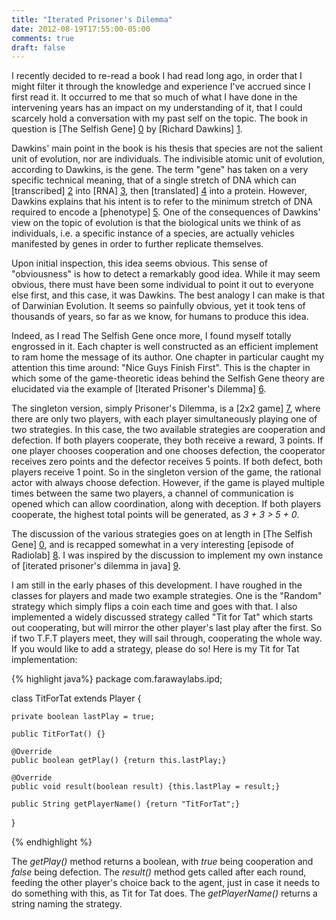 ```yaml
---
title: "Iterated Prisoner's Dilemma"
date: 2012-08-19T17:55:00-05:00
comments: true
draft: false
---
```


I recently decided to re-read a book I had read long ago, in order that I might filter it through the knowledge and experience I've accrued since I first read it. It occurred to me that so much of what I have done in the intervening years has an impact on my understanding of it, that I could scarcely hold a conversation with my past self on the topic. The book in question is [The Selfish Gene] [0] by [Richard Dawkins] [1].

<!-- more -->

Dawkins' main point in the book is his thesis that species are not the salient unit of evolution, nor are individuals. The indivisible atomic unit of evolution, according to Dawkins, is the gene. The term "gene" has taken on a very specific technical meaning, that of a single stretch of DNA which can [transcribed] [2] into [RNA] [3], then [translated] [4] into a protein. However, Dawkins explains that his intent is to refer to the minimum stretch of DNA required to encode a [phenotype] [5]. One of the consequences of Dawkins' view on the topic of evolution is that the biological units we think of as individuals, i.e. a specific instance of a species, are actually vehicles manifested by genes in order to further replicate themselves.

Upon initial inspection, this idea seems obvious. This sense of "obviousness" is how to detect a remarkably good idea. While it may seem obvious, there must have been some individual to point it out to everyone else first, and this case, it was Dawkins. The best analogy I can make is that of Darwinian Evolution. It seems so painfully obvious, yet it took tens of thousands of years, so far as we know, for humans to produce this idea.

Indeed, as I read The Selfish Gene once more, I found myself totally engrossed in it. Each chapter is well constructed as an efficient implement to ram home the message of its author. One chapter in particular caught my attention this time around: "Nice Guys Finish First". This is the chapter in which some of the game-theoretic ideas behind the Selfish Gene theory are elucidated via the example of [Iterated Prisoner's Dilemma] [6].

The singleton version, simply Prisoner's Dilemma, is a [2x2 game] [7], where there are only two players, with each player simultaneously playing one of two strategies. In this case, the two available strategies are cooperation and defection. If both players cooperate, they both receive a reward, 3 points. If one player chooses cooperation and one chooses defection, the cooperator receives zero points and the defector receives 5 points. If both defect, both players receive 1 point. So in the singleton version of the game, the rational actor with always choose defection. However, if the game is played multiple times between the same two players, a channel of communication is opened which can allow coordination, along with deception. If both players cooperate, the highest total points will be generated, as _3 + 3 > 5 + 0_.

The discussion of the various strategies goes on at length in [The Selfish Gene] [0], and is recapped somewhat in a very interesting [episode of Radiolab] [8]. I was inspired by the discussion to implement my own instance of [iterated prisoner's dilemma in java] [9].

I am still in the early phases of this development. I have roughed in the classes for players and made two example strategies. One is the "Random" strategy which simply flips a coin each time and goes with that. I also implemented a widely discussed strategy called "Tit for Tat" which starts out cooperating, but will mirror the other player's last play after the first. So if two T.F.T players meet, they will sail through, cooperating the whole way. If you would like to add a strategy, please do so! Here is my Tit for Tat implementation:

{% highlight java%}
package com.farawaylabs.ipd;

class TitForTat extends Player {

    private boolean lastPlay = true;

    public TitForTat() {}

    @Override
    public boolean getPlay() {return this.lastPlay;}

    @Override
    public void result(boolean result) {this.lastPlay = result;}

    public String getPlayerName() {return "TitForTat";}
}

{% endhighlight %}

The _getPlay()_ method returns a boolean, with _true_ being cooperation and _false_ being defection. The _result()_ method gets called after each round, feeding the other player's choice back to the agent, just in case it needs to do something with this, as Tit for Tat does. The _getPlayerName()_ returns a string naming the strategy.


[0]: http://www.amazon.com/gp/product/B000SEHIG2/ref=as_li_ss_tl?ie=UTF8&camp=1789&creative=390957&creativeASIN=B000SEHIG2&linkCode=as2&tag=archetypal-20 "The Selfish Gene, by Richard Dawkins"
[1]: http://en.wikipedia.org/wiki/Richard_Dawkins "Richard Dawkins"
[2]: http://en.wikipedia.org/wiki/Transcription_(genetics) "transcription"
[3]: http://en.wikipedia.org/wiki/Transcription_(genetics) "RNA"
[4]: http://en.wikipedia.org/wiki/Translation_(biology) "translation"
[5]: http://en.wikipedia.org/wiki/Phenotype "phenotype"
[6]: http://en.wikipedia.org/wiki/Prisoner%27s_dilemma#The_iterated_prisoners.27_dilemma "Iterated Prisoner's Dilemma"
[7]: http://en.wikipedia.org/wiki/Symmetric_game#Symmetry_in_2x2_games "2x2 games"
[8]: http://www.radiolab.org/blogs/radiolab-blogland/2010/dec/14/prisoners-dilemma/ "radiolab"
[9]: https://github.com/arrogantrobot/iterated-prisoners-dilemma "ipd"
